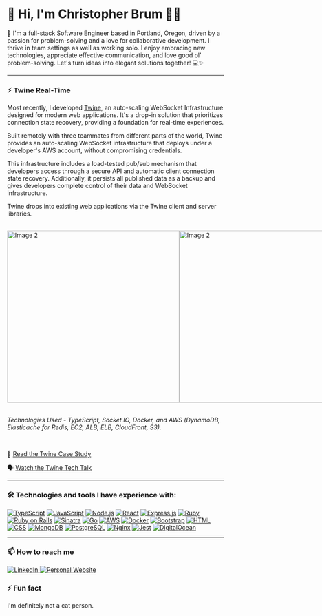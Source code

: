# 👋 Hi, I'm Christopher Brum 👨‍💻

🚀 I'm a full-stack Software Engineer based in Portland, Oregon, driven by a passion for problem-solving and a love for collaborative development. I thrive in team settings as well as working solo. I enjoy embracing new technologies, appreciate effective communication, and love good ol' problem-solving. Let's turn ideas into elegant solutions together! 💻✨

---

### ⚡ Twine Real-Time

Most recently, I developed [Twine](https://twine-realtime.github.io), an auto-scaling WebSocket Infrastructure designed for modern web applications. It's a drop-in solution that prioritizes connection state recovery, providing a foundation for real-time experiences.

Built remotely with three teammates from different parts of the world, Twine provides an auto-scaling WebSocket infrastructure that deploys under a developer's AWS account, without compromising credentials.

This infrastructure includes a load-tested pub/sub mechanism that developers access through a secure API and automatic client connection state recovery. Additionally, it persists all published data as a backup and gives developers complete control of their data and WebSocket infrastructure.

Twine drops into existing web applications via the Twine client and server libraries.

<br>
<div style="display: flex; justify-content: space-between;">
    <a href="https://twine-realtime.github.io" target="_blank">
      <img src="https://github.com/ChristopherBrum/ChristopherBrum/assets/31198605/7ef2ce24-0f47-49c0-a7fb-b7366d0539e8" 
          alt="Image 2" 
          width="400">
    </a>
    <a href="https://twine-realtime.github.io" target="_blank">
      <img src="https://github.com/ChristopherBrum/ChristopherBrum/assets/31198605/34d75bad-b1c2-46b6-b02d-164690f07d8d" 
          alt="Image 2" 
          width="400">
    </a>
</div>
<br>

*Technologies Used - TypeScript, Socket.IO, Docker, and AWS (DynamoDB, Elasticache for Redis, EC2, ALB, ELB, CloudFront, S3).*

<br>

📖 [Read the Twine Case Study](https://twine-realtime.github.io/#four)

🗣️ [Watch the Twine Tech Talk](https://twine-realtime.github.io/#two)

---

### 🛠️ Technologies and tools I have experience with:

[![TypeScript](https://img.shields.io/badge/-TypeScript-3178c6?style=for-the-badge&logo=typescript&logoColor=white)](https://www.typescriptlang.org/)
[![JavaScript](https://img.shields.io/badge/-JavaScript-f7df1e?style=for-the-badge&logo=javascript&logoColor=black)](https://developer.mozilla.org/en-US/docs/Web/JavaScript)
[![Node.js](https://img.shields.io/badge/-Node.js-339933?style=for-the-badge)](https://nodejs.org/)
[![React](https://img.shields.io/badge/-React-61DAFB?style=for-the-badge&logo=react&logoColor=white)](https://reactjs.org/)
[![Express.js](https://img.shields.io/badge/-Express.js-000000?style=for-the-badge&logo=express&logoColor=white)](https://expressjs.com/)
[![Ruby](https://img.shields.io/badge/-Ruby-cc342d?style=for-the-badge&logo=ruby&logoColor=white)](https://www.ruby-lang.org/)
[![Ruby on Rails](https://img.shields.io/badge/-Ruby%20on%20Rails-CC0000?style=for-the-badge&logo=ruby-on-rails&logoColor=white)](https://rubyonrails.org/)
[![Sinatra](https://img.shields.io/badge/-Sinatra-CC342D?style=for-the-badge&logo=sinatra&logoColor=white)](http://sinatrarb.com/)
[![Go](https://img.shields.io/badge/-Go-00ADD8?style=for-the-badge&logo=go&logoColor=white)](https://golang.org/)
[![AWS](https://img.shields.io/badge/-Amazon%20AWS-232F3E?style=for-the-badge&logo=amazon-aws&logoColor=white)](https://aws.amazon.com/)
[![Docker](https://img.shields.io/badge/-Docker-2496ED?style=for-the-badge&logo=docker&logoColor=white)](https://www.docker.com/)
[![Bootstrap](https://img.shields.io/badge/-Bootstrap-563D7C?style=for-the-badge&logo=bootstrap&logoColor=white)](https://getbootstrap.com/)
[![HTML](https://img.shields.io/badge/-HTML-E34F26?style=for-the-badge&logo=html5&logoColor=white)](https://developer.mozilla.org/en-US/docs/Web/HTML)
[![CSS](https://img.shields.io/badge/-CSS-1572B6?style=for-the-badge&logo=css3&logoColor=white)](https://developer.mozilla.org/en-US/docs/Web/CSS)
[![MongoDB](https://img.shields.io/badge/-MongoDB-47A248?style=for-the-badge&logo=mongodb&logoColor=white)](https://www.mongodb.com/)
[![PostgreSQL](https://img.shields.io/badge/-PostgreSQL-336791?style=for-the-badge&logo=postgresql&logoColor=white)](https://www.postgresql.org/)
[![Nginx](https://img.shields.io/badge/-Nginx-269539?style=for-the-badge&logo=nginx&logoColor=white)](https://nginx.org/)
[![Jest](https://img.shields.io/badge/-Jest-C21325?style=for-the-badge&logo=jest&logoColor=white)](https://jestjs.io/)
[![DigitalOcean](https://img.shields.io/badge/-DigitalOcean-0080FF?style=for-the-badge&logo=digitalocean&logoColor=white)](https://www.digitalocean.com/)

---

### 📫 How to reach me

<div display="flex">
  <a href="https://www.linkedin.com/in/codewithbernard/">
    <img src="https://img.shields.io/badge/linkedin-%230077B5.svg?style=for-the-badge&logo=linkedin&logoColor=white" alt="LinkedIn"/>
  </a>
  <a href="https://ChristopherBrum.github.io">
    <img src="https://img.shields.io/badge/Portfolio-YourSiteColor?style=for-the-badge&logo=your-logo&logoColor=white" alt="Personal Website">
  </a>
</div>

### ⚡ Fun fact

I'm definitely not a cat person.
